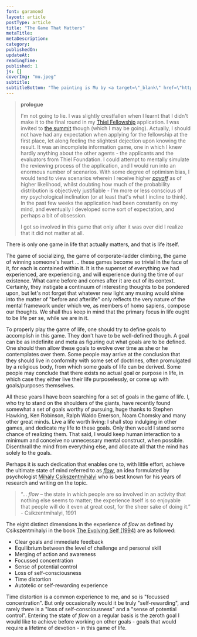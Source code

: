 ```yaml
---
font: garamond
layout: article
postType: article
title: "The Game That Matters"
metaTitle:
metaDescription: 
category:
publishedOn:
updateAt: 
readingTime:
published: 1
js: []
coverImg: "mu.jpeg"
subtitle: 
subtitleBottom: "The painting is Mu by <a target=\"_blank\" href=\"http://en.wikipedia.org/wiki/Hakuin_Ekaku\">Hakuin Ekaku (1686-1769)</a>."
---
```

><p class="text-center"><b>prologue</b></p>
>I'm not going to lie. I was slightly crestfallen when I learnt that I didn't make it to the final round in my <a target="_blank" href="http://en.wikipedia.org/wiki/Thiel_Fellowship">Thiel Fellowship</a> application. I was invited to <a target="_blank" href="http://summit.thielfellowship.org/">the summit</a> though (which I may be going). Actually, I should not have had any expectation when applying for the fellowship at the first place, let along feeling the slightest dejection upon knowing the result. It was an incomplete information game, one in which I knew hardly anything about the other agents - the applicants and the evaluators from Thiel Foundation. I could attempt to mentally simulate the reviewing process of the application, and I would run into an enormous number of scenarios. With some degree of optimism bias, I would tend to view scenarios wherein I receive higher <a target="_blank" href="http://en.wikipedia.org/wiki/Game_theory"><i>payoff</i></a> as of higher likelihood, whilst doubting how much of the probability distribution is objectively justifiable - I'm more or less conscious of my psychological inclination (or at least that's what I incline to think). In the past few weeks the application had been constantly on my mind, and eventually I developed some sort of expectation, and perhaps a bit of obsession.
>
>I got so involved in this game that only after it was over did I realize that it did not matter at all.

There is only one game in life that actually matters, and that is life itself.

The game of socializing, the game of corporate-ladder climbing, the game of winning someone's heart ... these games become so trivial in the face of it, for each is contained within it. It is the superset of everything we had experienced, are experiencing, and will experience during the time of our existence. What came before and comes after it are out of its context. Certainly, they instigate a continuum of interesting thoughts to be pondered upon, but let's not forget that whatever new light any musing would shine into the matter of "before and afterlife" only reflects the very nature of the mental framework under which we, as members of homo sapiens, compose our thoughts. We shall thus keep in mind that the primary focus in life ought to be life per se, while we are in it.

To properly play the game of life, one should try to define goals to accomplish in this game. They don't have to be well-defined though. A goal can be as indefinite and meta as figuring out what goals are to be defined. One should then allow these goals to evolve over time as she or he contemplates over them. Some people may arrive at the conclusion that they should live in conformity with some set of doctrines, often promulgated by a religious body, from which some goals of life can be derived. Some people may conclude that there exists no actual goal or purpose in life, in which case they either live their life purposelessly, or come up with goals/purposes themselves. 

All these years I have been searching for a set of goals in the game of life. I, who try to stand on the shoulders of the giants, have recently found somewhat a set of goals worthy of pursuing, huge thanks to Stephen Hawking, Ken Robinson, Ralph Waldo Emerson, Noam Chomsky and many other great minds. Live a life worth living: I shall stop indulging in other games, and dedicate my life to these goals. Only then would I stand some chance of realizing them. That said, I would keep human interaction to a minimum and conceive no unnecessary mental construct, when possible. Disenthrall the mind from everything else, and allocate all that the mind has solely to the goals. 

Perhaps it is such dedication that enables one to, with little effort, achieve the ultimate state of mind referred to as <a target="_blank" href="http://en.wikipedia.org/wiki/Flow_%28psychology%29"><i>flow</i></a>, an idea formulated by psychologist <a target="_blank" href="http://en.wikipedia.org/wiki/Mihaly_Csikszentmihalyi">Mihály Csíkszentmihályi</a> who is best known for his years of research and writing on the topic. 

<blockquote>

<p>“… <i>flow</i> – the state in which people are so involved in an activity that nothing else seems to matter; the experience itself is so enjoyable that people will do it even at great cost, for the sheer sake of doing it.” - Csikzentmihalyi, 1991</p>

</blockquote>

The eight distinct dimensions in the experience of <i>flow</i> as defined by Csikszentmihalyi in the book <a target="_blank" href="http://www.amazon.com/The-Evolving-Self-Psychology-Millennium/dp/0060921927">The Evolving Self (1994)</a> are as followed:

<ul>
<li>Clear goals and immediate feedback</li>
<li>Equilibrium between the level of challenge and personal skill</li>
<li>Merging of action and awareness</li>
<li>Focussed concentration</li>
<li>Sense of potential control</li>
<li>Loss of self-consciousness</li>
<li>Time distortion</li>
<li>Autotelic or self-rewarding experience</li>
</ul>

Time distortion is a common experience to me, and so is "focussed concentration". But only occasionally would it be truly "self-rewarding", and rarely there is a "loss of self-consciousness" and a "sense of potential control". Entering the state of <i><i>flow</i></i> on a regular basis is the zeroth goal I would like to achieve before working on other goals - goals that would require a lifetime of devotion - in this game of life.